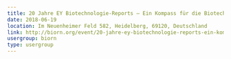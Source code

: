 ```yaml
---
title: 20 Jahre EY Biotechnologie-Reports – Ein Kompass für die Biotech-Branche in Deutschland
date: 2018-06-19
location: Im Neuenheimer Feld 582, Heidelberg, 69120, Deutschland
link: http://biorn.org/event/20-jahre-ey-biotechnologie-reports-ein-kompass-fur-die-biotech-branche-in-deutschland/
usergroup: biorn
type: usergroup
---
```

